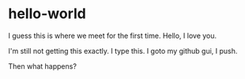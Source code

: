 hello-world
===========

I guess this is where we meet for the first time. Hello, I love you.

I'm still not getting this exactly. I type this. I goto my github gui, I push. 

Then what happens?